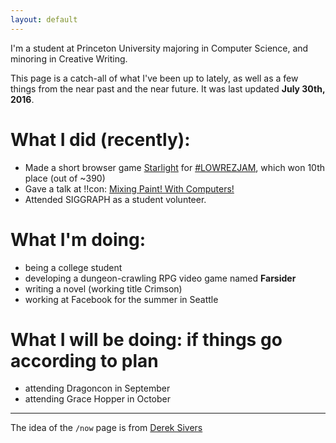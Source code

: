 ```yaml
---
layout: default
---
```


I'm a student at Princeton University majoring in Computer Science, and minoring in Creative Writing. 

This page is a catch-all of what I've been up to lately, as well as a few things from the near past and the near future. It was last updated **July 30th, 2016**.

# What I did (recently):

* Made a short browser game [Starlight](https://amorphous.itch.io/starlight) for [#LOWREZJAM](https://itch.io/jam/lowrezjam2016), which won 10th place (out of ~390)
* Gave a talk at !!con: [Mixing Paint! With Computers!](http://confreaks.tv/videos/bangbangcon2016-mixing-paint-with-computers)
* Attended SIGGRAPH as a student volunteer.

# What I'm doing:

* being a college student
* developing a dungeon-crawling RPG video game named **Farsider**
* writing a novel (working title Crimson)
* working at Facebook for the summer in Seattle

# What I will be doing: <span class='small'>if things go according to plan</span>

* attending Dragoncon in September
* attending Grace Hopper in October

---

The idea of the `/now` page is from [Derek Sivers](https://sivers.org/nowff)
